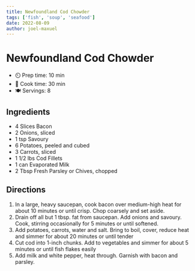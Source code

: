 ```yaml
---
title: Newfoundland Cod Chowder
tags: ['fish', 'soup', 'seafood']
date: 2022-08-09
author: joel-maxuel
---
```


# Newfoundland Cod Chowder

- ⏲️ Prep time: 10 min
- 🍳 Cook time: 30 min
- 🍽️ Servings: 8

## Ingredients

- 4 Slices Bacon
- 2 Onions, sliced
- 1 tsp Savoury
- 6 Potatoes, peeled and cubed
- 3 Carrots, sliced
- 1 1/2 lbs Cod Fillets
- 1 can Evaporated Milk
- 2 Tbsp Fresh Parsley or Chives, chopped

## Directions

1. In a large, heavy saucepan, cook bacon over medium-high heat for about 10 minutes or until crisp. Chop coarsely and set aside.
2. Drain off all but 1 tbsp. fat from saucepan. Add onions and savoury. Cook, stirring occasionally for 5 minutes or until softened.
3. Add potatoes, carrots, water and salt. Bring to boil, cover, reduce heat and simmer for about 20 minutes or until tender
4. Cut cod into 1-inch chunks. Add to vegetables and simmer for about 5 minutes or until fish flakes easily
5. Add milk and white pepper, heat through. Garnish with bacon and parsley.
